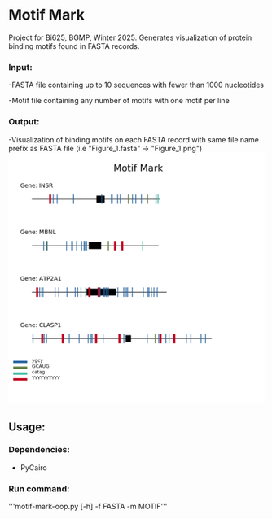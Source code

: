 # Motif Mark

Project for Bi625, BGMP, Winter 2025. Generates visualization of protein binding motifs found in FASTA records.

### Input:

  -FASTA file containing up to 10 sequences with fewer than 1000 nucleotides
  
  -Motif file containing any number of motifs with one motif per line

### Output:

  -Visualization of binding motifs on each FASTA record with same file name prefix as FASTA file (i.e "Figure_1.fasta" -> "Figure_1.png")
![Figure 1](Figure_1.png)

## Usage:

### Dependencies:
  - PyCairo

### Run command:

'''motif-mark-oop.py [-h] -f FASTA -m MOTIF'''



